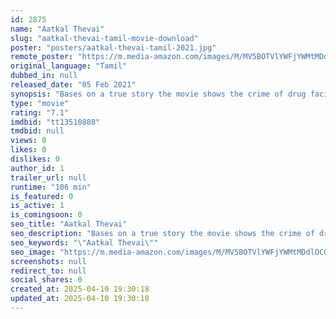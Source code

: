 ```yaml
---
id: 2875
name: "Aatkal Thevai"
slug: "aatkal-thevai-tamil-movie-download"
poster: "posters/aatkal-thevai-tamil-2021.jpg"
remote_poster: "https://m.media-amazon.com/images/M/MV5BOTVlYWFjYWMtMDdlOC00NDQzLWEwNDQtOTc1M2U4ZWE0ZDBiXkEyXkFqcGdeQXVyMTI5NTIyMjIx._V1_SX300.jpg"
original_language: "Tamil"
dubbed_in: null
released_date: "05 Feb 2021"
synopsis: "Bases on a true story the movie shows the crime of drug facilitated sexual assault by politicians and gangs."
type: "movie"
rating: "7.1"
imdbid: "tt13510888"
tmdbid: null
views: 0
likes: 0
dislikes: 0
author_id: 1
trailer_url: null
runtime: "106 min"
is_featured: 0
is_active: 1
is_comingsoon: 0
seo_title: "Aatkal Thevai"
seo_description: "Bases on a true story the movie shows the crime of drug facilitated sexual assault by politicians and gangs."
seo_keywords: "\"Aatkal Thevai\""
seo_image: "https://m.media-amazon.com/images/M/MV5BOTVlYWFjYWMtMDdlOC00NDQzLWEwNDQtOTc1M2U4ZWE0ZDBiXkEyXkFqcGdeQXVyMTI5NTIyMjIx._V1_SX300.jpg"
screenshots: null
redirect_to: null
social_shares: 0
created_at: 2025-04-10 19:30:18
updated_at: 2025-04-10 19:30:18
---
```


